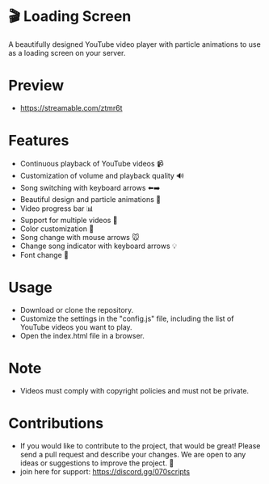 # 🎬 Loading Screen
A beautifully designed YouTube video player with particle animations to use as a loading screen on your server.

# Preview 
 - https://streamable.com/ztmr6t

# Features
- Continuous playback of YouTube videos 📹
- Customization of volume and playback quality 🔊
- Song switching with keyboard arrows ⬅️➡️
- Beautiful design and particle animations 🎉
- Video progress bar 📊
- Support for multiple videos 📼
- Color customization 🎨
- Song change with mouse arrows 🐭
- Change song indicator with keyboard arrows 💡
 - Font change 📝

# Usage
 - Download or clone the repository.
 - Customize the settings in the "config.js" file, including the list of YouTube videos you want to play.
 - Open the index.html file in a browser.

# Note
 - Videos must comply with copyright policies and must not be private.

# Contributions
 - If you would like to contribute to the project, that would be great! Please send a pull request and describe your changes. We are open to any ideas or suggestions to improve the project. 🙌
- join here for support: https://discord.gg/070scripts
